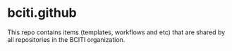 # bciti.github

This repo contains items (templates, workflows and etc) that are shared by all repositories in the BCITI organization.
